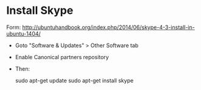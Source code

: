 Install Skype
=============

Form: <http://ubuntuhandbook.org/index.php/2014/06/skype-4-3-install-in-ubuntu-1404/>

- Goto "Software & Updates" >  Other Software tab
- Enable Canonical partners repository
- Then:

    sudo apt-get update
    sudo apt-get install skype


